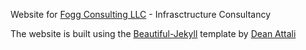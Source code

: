 Website for [Fogg Consulting LLC](https://scalingstartups.ai/) - Infrasctructure Consultancy 

The website is built using the [Beautiful-Jekyll](https://beautifuljekyll.com/) template by [Dean Attali](https://deanattali.com/)
